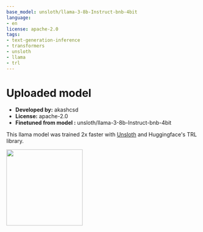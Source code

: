 ```yaml
---
base_model: unsloth/llama-3-8b-Instruct-bnb-4bit
language:
- en
license: apache-2.0
tags:
- text-generation-inference
- transformers
- unsloth
- llama
- trl
---
```


# Uploaded  model

- **Developed by:** akashcsd
- **License:** apache-2.0
- **Finetuned from model :** unsloth/llama-3-8b-Instruct-bnb-4bit

This llama model was trained 2x faster with [Unsloth](https://github.com/unslothai/unsloth) and Huggingface's TRL library.

[<img src="https://raw.githubusercontent.com/unslothai/unsloth/main/images/unsloth%20made%20with%20love.png" width="200"/>](https://github.com/unslothai/unsloth)
